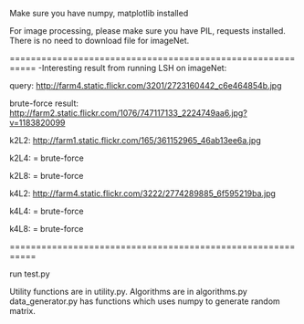 Make sure you have numpy, matplotlib installed

For image processing, please make sure you have PIL, requests installed. There
is no need to download file for imageNet.

===========================================================
-Interesting result from running LSH on imageNet:

query: http://farm4.static.flickr.com/3201/2723160442_c6e464854b.jpg

brute-force result: http://farm2.static.flickr.com/1076/747117133_2224749aa6.jpg?v=1183820099

k2L2: http://farm1.static.flickr.com/165/361152965_46ab13ee6a.jpg

k2L4: = brute-force

k2L8: = brute-force

k4L2: http://farm4.static.flickr.com/3222/2774289885_6f595219ba.jpg

k4L4: = brute-force

k4L8: = brute-force

===========================================================

run test.py

Utility functions are in utility.py. 
Algorithms are in algorithms.py 
data_generator.py has functions which uses numpy to generate random matrix.
